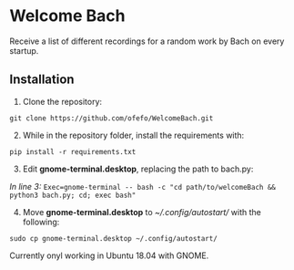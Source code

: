 # Welcome Bach

Receive a list of different recordings for a random work by Bach on every startup.

## Installation

1. Clone the repository:

`git clone https://github.com/ofefo/WelcomeBach.git`


2. While in the repository folder, install the requirements with:

`pip install -r requirements.txt`

3. Edit **gnome-terminal.desktop**, replacing the path to bach.py:

*In line 3:*
`Exec=gnome-terminal -- bash -c "cd path/to/welcomeBach && python3 bach.py; cd; exec bash"`


4. Move **gnome-terminal.desktop** to *~/.config/autostart/* with the following:

`sudo cp gnome-terminal.desktop ~/.config/autostart/`

Currently onyl working in Ubuntu 18.04 with GNOME.